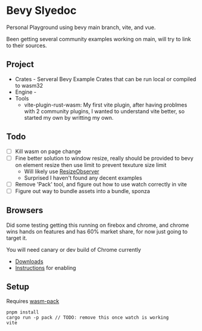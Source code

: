 # Bevy Slyedoc

Personal Playground using bevy main branch, vite, and vue.

Been getting several community examples working on main, will try to link to their sources.

## Project

- Crates - Serveral Bevy Example Crates that can be run local or compiled to wasm32
- Engine -
- Tools
  - vite-plugin-rust-wasm: My first vite plugin, after having problmes with 2 community plugins, I wanted to understand vite better, so started my own by writting my own.

## Todo

- [ ] Kill wasm on page change
- [ ] Fine better solution to window resize, really should be provided to bevy on element resize then use limit to prevent texuture size limit
  - Will likely use [ResizeObserver](https://developer.mozilla.org/en-US/docs/Web/API/ResizeObserver)
  - Surprised I haven't found any decent examples
- [ ] Remove 'Pack' tool, and figure out how to use watch correctly in vite
- [ ] Figure out way to bundle assets into a bundle, sponza

## Browsers

Did some testing getting this running on firebox and chrome, and chrome wins hands on features and has 60% market share, for now just going to target it.

You will need canary or dev build of Chrome currently
- [Downloads](https://www.chromium.org/getting-involved/dev-channel)
- [Instructions](https://web.dev/gpu/#use) for enabling

## Setup

Requires [wasm-pack](https://rustwasm.github.io/wasm-pack/installer/)

```
pnpm install
cargo run -p pack // TODO: remove this once watch is working
vite
```
